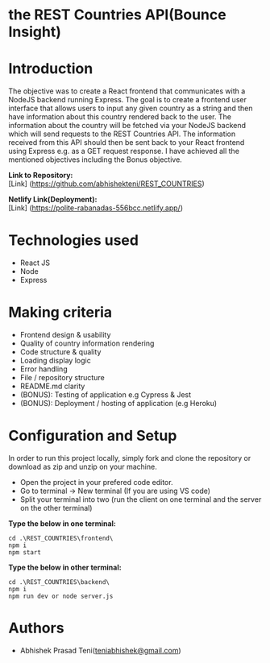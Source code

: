 # the REST Countries API(Bounce Insight)

# Introduction
The objective was to create a React frontend that communicates with a
NodeJS backend running Express. The goal is to create a frontend user interface that allows users to input any given country as a string and then have information about this country rendered back to the user. The information about the country will be fetched via your NodeJS
backend which will send requests to the REST Countries API. The information received from this API should then be sent back to your React frontend using Express e.g. as a GET request
response.
I have achieved all the mentioned objectives including the Bonus objective. 

**Link to Repository:**\
[Link] (https://github.com/abhishekteni/REST_COUNTRIES)

**Netlify Link(Deployment):**\
[Link] (https://polite-rabanadas-556bcc.netlify.app/)

# Technologies used
- React JS
- Node
- Express

# Making criteria
- Frontend design & usability
- Quality of country information rendering
- Code structure & quality
- Loading display logic
- Error handling
- File / repository structure
- README.md clarity
- (BONUS): Testing of application e.g Cypress & Jest
- (BONUS): Deployment / hosting of application (e.g Heroku)

# Configuration and Setup

In order to run this project locally, simply fork and clone the repository or download as zip and unzip on your machine.

- Open the project in your prefered code editor.
- Go to terminal -> New terminal (If you are using VS code)
- Split your terminal into two (run the client on one terminal and the server on the other terminal)

**Type the below in one terminal:**
```
cd .\REST_COUNTRIES\frontend\ 
npm i   
npm start 
```

**Type the below in other terminal:**
```
cd .\REST_COUNTRIES\backend\   
npm i      
npm run dev or node server.js   
```
# Authors

- Abhishek Prasad Teni(teniabhishek@gmail.com)


